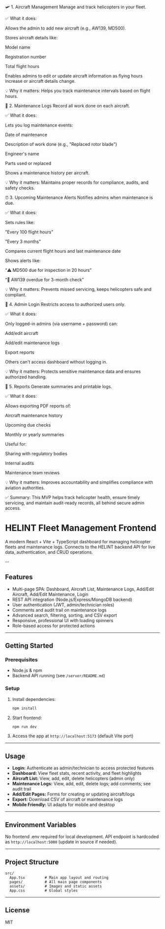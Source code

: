 🛩️ 1. Aircraft Management
Manage and track helicopters in your fleet.

✅ What it does:

Allows the admin to add new aircraft (e.g., AW139, MD500).

Stores aircraft details like:

Model name

Registration number

Total flight hours

Enables admins to edit or update aircraft information as flying hours increase or aircraft details change.

💡 Why it matters: Helps you track maintenance intervals based on flight hours.

🧾 2. Maintenance Logs
Record all work done on each aircraft.

✅ What it does:

Lets you log maintenance events:

Date of maintenance

Description of work done (e.g., "Replaced rotor blade")

Engineer's name

Parts used or replaced

Shows a maintenance history per aircraft.

💡 Why it matters: Maintains proper records for compliance, audits, and safety checks.

⏰ 3. Upcoming Maintenance Alerts
Notifies admins when maintenance is due.

✅ What it does:

Sets rules like:

"Every 100 flight hours"

"Every 3 months"

Compares current flight hours and last maintenance date

Shows alerts like:

“⚠️ MD500 due for inspection in 20 hours”

“🚨 AW139 overdue for 3-month check”

💡 Why it matters: Prevents missed servicing, keeps helicopters safe and compliant.

🔐 4. Admin Login
Restricts access to authorized users only.

✅ What it does:

Only logged-in admins (via username + password) can:

Add/edit aircraft

Add/edit maintenance logs

Export reports

Others can't access dashboard without logging in.

💡 Why it matters: Protects sensitive maintenance data and ensures authorized handling.

📄 5. Reports
Generate summaries and printable logs.

✅ What it does:

Allows exporting PDF reports of:

Aircraft maintenance history

Upcoming due checks

Monthly or yearly summaries

Useful for:

Sharing with regulatory bodies

Internal audits

Maintenance team reviews

💡 Why it matters: Improves accountability and simplifies compliance with aviation authorities.

✅ Summary:
This MVP helps track helicopter health, ensure timely servicing, and maintain audit-ready records, all behind secure admin access.





























# HELINT Fleet Management Frontend

A modern React + Vite + TypeScript dashboard for managing helicopter fleets and maintenance logs. Connects to the HELINT backend API for live data, authentication, and CRUD operations.

--

## Features
- Multi-page SPA: Dashboard, Aircraft List, Maintenance Logs, Add/Edit Aircraft, Add/Edit Maintenance, Login
- REST API integration (Node.js/Express/MongoDB backend)
- User authentication (JWT, admin/technician roles)
- Comments and audit trail on maintenance logs
- Advanced search, filtering, sorting, and CSV export
- Responsive, professional UI with loading spinners
- Role-based access for protected actions

---

## Getting Started

### Prerequisites
- Node.js & npm
- Backend API running (see `/server/README.md`)

### Setup
1. Install dependencies:
   ```bash
   npm install
   ```
2. Start frontend:
   ```bash
   npm run dev
   ```
3. Access the app at `http://localhost:5173` (default Vite port)

---

## Usage
- **Login:** Authenticate as admin/technician to access protected features
- **Dashboard:** View fleet stats, recent activity, and fleet highlights
- **Aircraft List:** View, add, edit, delete helicopters (admin only)
- **Maintenance Logs:** View, add, edit, delete logs; add comments; see audit trail
- **Add/Edit Pages:** Forms for creating or updating aircraft/logs
- **Export:** Download CSV of aircraft or maintenance logs
- **Mobile Friendly:** UI adapts for mobile and desktop

---

## Environment Variables
No frontend .env required for local development. API endpoint is hardcoded as `http://localhost:5000` (update in source if needed).

---

## Project Structure
```
src/
  App.tsx         # Main app layout and routing
  pages/          # All main page components
  assets/         # Images and static assets
  App.css         # Global styles
```

---

## License
MIT



